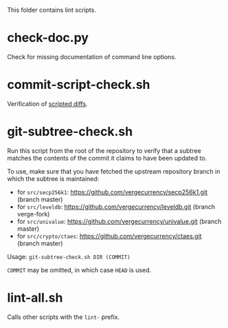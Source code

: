 This folder contains lint scripts.

check-doc.py
============
Check for missing documentation of command line options.

commit-script-check.sh
======================
Verification of [scripted diffs](/doc/developer-notes.md#scripted-diffs).

git-subtree-check.sh
====================
Run this script from the root of the repository to verify that a subtree matches the contents of
the commit it claims to have been updated to.

To use, make sure that you have fetched the upstream repository branch in which the subtree is
maintained:
* for `src/secp256k1`: https://github.com/vergecurrency/secp256k1.git (branch master)
* for `src/leveldb`: https://github.com/vergecurrency/leveldb.git (branch verge-fork)
* for `src/univalue`: https://github.com/vergecurrency/univalue.git (branch master)
* for `src/crypto/ctaes`: https://github.com/vergecurrency/ctaes.git (branch master)

Usage: `git-subtree-check.sh DIR (COMMIT)`

`COMMIT` may be omitted, in which case `HEAD` is used.

lint-all.sh
===========
Calls other scripts with the `lint-` prefix.

<!-- Auto-update: 2025-10-14T03:06:13.999271 -->

